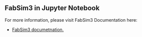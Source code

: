 ## FabSim3 in Jupyter Notebook

For more information, please visit FabSim3 Documentation here:

- [FabSim3 documetnation.](https://fabsim3.readthedocs.io/en/latest/install_wsl/) 
